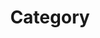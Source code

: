 ---
title: "Category"
layout: categories
permalink: /tags/
author_profile: true
sidebar_main: true 
---